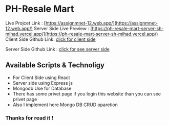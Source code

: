 # PH-Resale Mart

Live Projcet Link : [https://assignmnet-12.web.app/](https://assignmnet-12.web.app/)
Server Side Live Preview : [https://ph-resale-mart-server-sh-mihad.vercel.app/](https://ph-resale-mart-server-sh-mihad.vercel.app/)
Client Side Github Link: [click for client side](https://github.com/programming-hero-web-course-4/b612-used-products-resale-clients-side-sh-mihad)

Server Side Github Link : [click for see server side](https://github.com/programming-hero-web-course-4/b612-used-products-resale-server-side-sh-mihad)

## Available Scripts & Technoligy 
* For Client Side using React
* Server side using Express js
* Mongodb Use for Database
* There has some privet page if you login this website than you can see privet page
* Also I implement here Mongo DB CRUD oparetion
### Thanks for read it !
